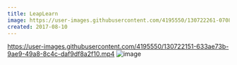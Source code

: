 ```yaml
---
title: LeapLearn
image: https://user-images.githubusercontent.com/4195550/130722261-0708a455-bc88-4cef-a8ce-8205258eab7b.png
created: 2017-08-10
---
```

https://user-images.githubusercontent.com/4195550/130722151-633ae73b-9ae9-49a8-8c4c-daf9df8a2f10.mp4
![image](https://user-images.githubusercontent.com/4195550/130722068-cad7b46c-a17d-4e25-8a07-fc8e125b8dd9.png)


